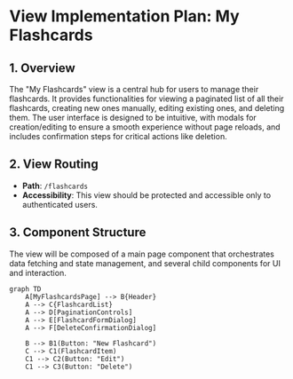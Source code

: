 # View Implementation Plan: My Flashcards

## 1. Overview

The "My Flashcards" view is a central hub for users to manage their flashcards. It provides functionalities for viewing a paginated list of all their flashcards, creating new ones manually, editing existing ones, and deleting them. The user interface is designed to be intuitive, with modals for creation/editing to ensure a smooth experience without page reloads, and includes confirmation steps for critical actions like deletion.

## 2. View Routing

- **Path**: `/flashcards`
- **Accessibility**: This view should be protected and accessible only to authenticated users.

## 3. Component Structure

The view will be composed of a main page component that orchestrates data fetching and state management, and several child components for UI and interaction.

```mermaid
graph TD
    A[MyFlashcardsPage] --> B{Header}
    A --> C{FlashcardList}
    A --> D[PaginationControls]
    A --> E[FlashcardFormDialog]
    A --> F[DeleteConfirmationDialog]

    B --> B1(Button: "New Flashcard")
    C --> C1(FlashcardItem)
    C1 --> C2(Button: "Edit")
    C1 --> C3(Button: "Delete")
